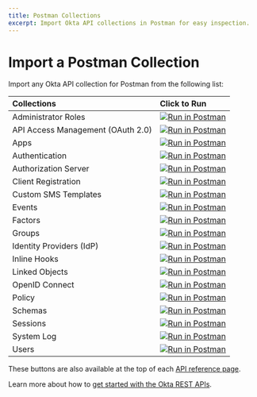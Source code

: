 ```yaml
---
title: Postman Collections
excerpt: Import Okta API collections in Postman for easy inspection.
---
```


# Import a Postman Collection

Import any Okta API collection for Postman from the following list:

| Collections                       | Click to Run                                                                                                                           |
|:----------------------------------|:---------------------------------------------------------------------------------------------------------------------------------------|
| Administrator Roles               | [![Run in Postman](https://run.pstmn.io/button.svg)](https://app.getpostman.com/run-collection/04f5ec85685ac6f2827e) |
| API Access Management (OAuth 2.0) | [![Run in Postman](https://run.pstmn.io/button.svg)](https://app.getpostman.com/run-collection/52edf1dcddc70269b77d) |
| Apps                              | [![Run in Postman](https://run.pstmn.io/button.svg)](https://app.getpostman.com/run-collection/4857222012c11cf5e8cd) |
| Authentication                    | [![Run in Postman](https://run.pstmn.io/button.svg)](https://app.getpostman.com/run-collection/f9684487e584101f25a3) |
| Authorization Server              | [![Run in Postman](https://run.pstmn.io/button.svg)](https://app.getpostman.com/run-collection/145f5d5fb42a04e22c3e) |
| Client Registration               | [![Run in Postman](https://run.pstmn.io/button.svg)](https://app.getpostman.com/run-collection/291ba43cde74844dd4a7) |
| Custom SMS Templates              | [![Run in Postman](https://run.pstmn.io/button.svg)](https://app.getpostman.com/run-collection/d71f7946d8d56ccdaa06) |
| Events                            | [![Run in Postman](https://run.pstmn.io/button.svg)](https://app.getpostman.com/run-collection/f990a71f061a7a16d0bf) |
| Factors                           | [![Run in Postman](https://run.pstmn.io/button.svg)](https://app.getpostman.com/run-collection/9fdda657d134039fcaba) |
| Groups                            | [![Run in Postman](https://run.pstmn.io/button.svg)](https://app.getpostman.com/run-collection/0bb414f9594ed93672a0) |
| Identity Providers (IdP)          | [![Run in Postman](https://run.pstmn.io/button.svg)](https://app.getpostman.com/run-collection/00a7a643fc0ab3bb54c8) |
| Inline Hooks                      | [![Run in Postman](https://run.pstmn.io/button.svg)](https://app.getpostman.com/run-collection/b9651dc833b18e4c4666) |
| Linked Objects                    | [![Run in Postman](https://run.pstmn.io/button.svg)](https://app.getpostman.com/run-collection/ed4c5606d25d1014b7ea) |
| OpenID Connect                    | [![Run in Postman](https://run.pstmn.io/button.svg)](https://app.getpostman.com/run-collection/fd92d7c1ab0fbfdecab2) |
| Policy                            | [![Run in Postman](https://run.pstmn.io/button.svg)](https://app.getpostman.com/run-collection/47502b8570a5105f57b1) |
| Schemas                           | [![Run in Postman](https://run.pstmn.io/button.svg)](https://app.getpostman.com/run-collection/443242e60287fb4b8d6d) |
| Sessions                          | [![Run in Postman](https://run.pstmn.io/button.svg)](https://app.getpostman.com/run-collection/b2e06a22c396bcc94530) |
| System Log                        | [![Run in Postman](https://run.pstmn.io/button.svg)](https://app.getpostman.com/run-collection/54def5ab52f04b7e4011) |
| Users                             | [![Run in Postman](https://run.pstmn.io/button.svg)](https://app.getpostman.com/run-collection/1755573c5cf5fbf7968b) |

These buttons are also available at the top of each [API reference page](/docs/api/resources/apps).

Learn more about how to [get started with the Okta REST APIs](/code/rest/).
